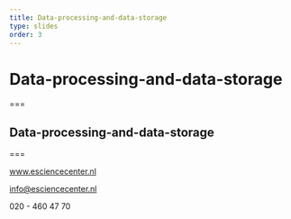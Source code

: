 ```yaml
---
title: Data-processing-and-data-storage 
type: slides
order: 3
---
```


<!-- .slide: data-state="title" -->

# Data-processing-and-data-storage 

===

<!-- .slide: data-state="standard" -->

## Data-processing-and-data-storage <TODO> 
 

===

<!-- .slide: data-state="keepintouch" -->

www.esciencecenter.nl

info@esciencecenter.nl
 
020 - 460 47 70   
